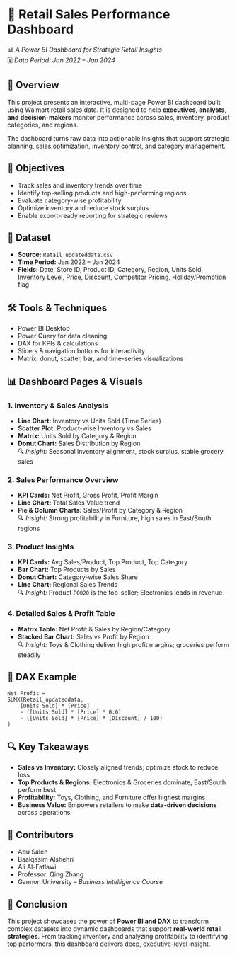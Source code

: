 
# 🧾 Retail Sales Performance Dashboard
📊 *A Power BI Dashboard for Strategic Retail Insights*  
🗓 *Data Period: Jan 2022 – Jan 2024*

## 🧠 Overview
This project presents an interactive, multi-page Power BI dashboard built using Walmart retail sales data. It is designed to help **executives, analysts, and decision-makers** monitor performance across sales, inventory, product categories, and regions.

The dashboard turns raw data into actionable insights that support strategic planning, sales optimization, inventory control, and category management.

## 🎯 Objectives
- Track sales and inventory trends over time  
- Identify top-selling products and high-performing regions  
- Evaluate category-wise profitability  
- Optimize inventory and reduce stock surplus  
- Enable export-ready reporting for strategic reviews

## 📂 Dataset
- **Source:** `Retail_updateddata.csv`  
- **Time Period:** Jan 2022 – Jan 2024  
- **Fields:** Date, Store ID, Product ID, Category, Region, Units Sold, Inventory Level, Price, Discount, Competitor Pricing, Holiday/Promotion flag

## 🛠 Tools & Techniques
- Power BI Desktop  
- Power Query for data cleaning  
- DAX for KPIs & calculations  
- Slicers & navigation buttons for interactivity  
- Matrix, donut, scatter, bar, and time-series visualizations

## 📊 Dashboard Pages & Visuals

### 1. Inventory & Sales Analysis
- **Line Chart:** Inventory vs Units Sold (Time Series)
- **Scatter Plot:** Product-wise Inventory vs Sales
- **Matrix:** Units Sold by Category & Region
- **Donut Chart:** Sales Distribution by Region  
🔍 *Insight:* Seasonal inventory alignment, stock surplus, stable grocery sales

### 2. Sales Performance Overview
- **KPI Cards:** Net Profit, Gross Profit, Profit Margin
- **Line Chart:** Total Sales Value trend
- **Pie & Column Charts:** Sales/Profit by Category & Region  
🔍 *Insight:* Strong profitability in Furniture, high sales in East/South regions

### 3. Product Insights
- **KPI Cards:** Avg Sales/Product, Top Product, Top Category
- **Bar Chart:** Top Products by Sales
- **Donut Chart:** Category-wise Sales Share
- **Line Chart:** Regional Sales Trends  
🔍 *Insight:* Product `P0020` is the top-seller; Electronics leads in revenue

### 4. Detailed Sales & Profit Table
- **Matrix Table:** Net Profit & Sales by Region/Category
- **Stacked Bar Chart:** Sales vs Profit by Region  
🔍 *Insight:* Toys & Clothing deliver high profit margins; groceries perform steadily

## 🧮 DAX Example
```DAX
Net Profit =
SUMX(Retail_updateddata,
    [Units Sold] * [Price]
    - ([Units Sold] * [Price] * 0.6)
    - ([Units Sold] * [Price] * [Discount] / 100)
)
```

## 🔍 Key Takeaways
- **Sales vs Inventory:** Closely aligned trends; optimize stock to reduce loss  
- **Top Products & Regions:** Electronics & Groceries dominate; East/South perform best  
- **Profitability:** Toys, Clothing, and Furniture offer highest margins  
- **Business Value:** Empowers retailers to make **data-driven decisions** across operations

## 👥 Contributors
- Abu Saleh  
- Baalqasim Alshehri  
- Ali Al-Fatlawi  
- Professor: Qing Zhang  
- Gannon University – *Business Intelligence Course*

## 🏁 Conclusion
This project showcases the power of **Power BI and DAX** to transform complex datasets into dynamic dashboards that support **real-world retail strategies**. From tracking inventory and analyzing profitability to identifying top performers, this dashboard delivers deep, executive-level insight.
